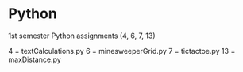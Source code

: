 # Python

1st semester Python assignments (4, 6, 7, 13)

4 = textCalculations.py
6 = minesweeperGrid.py
7 = tictactoe.py
13 = maxDistance.py
